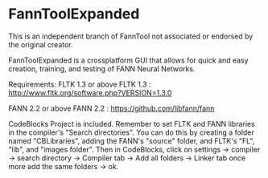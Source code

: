 # FannToolExpanded
This is an independent branch of FannTool not associated or endorsed by the original creator.

FannToolExpanded is a crossplatform GUI that allows for quick and easy creation, training, and testing of FANN Neural Networks.

Requirements:
FLTK 1.3 or above
FLTK 1.3 : http://www.fltk.org/software.php?VERSION=1.3.0

FANN 2.2 or above
FANN 2.2 : https://github.com/libfann/fann

CodeBlocks Project is included. Remember to set FLTK and FANN libraries in the compiler's "Search directories".
You can do this by creating a folder named "CBLibraries", adding the FANN's "source" folder, and FLTK's "FL", "lib", and "images folder". Then in CodeBlocks, click on settings -> compiler -> search directory -> Compiler tab -> Add all folders -> Linker tab once more add the same folders -> ok.
